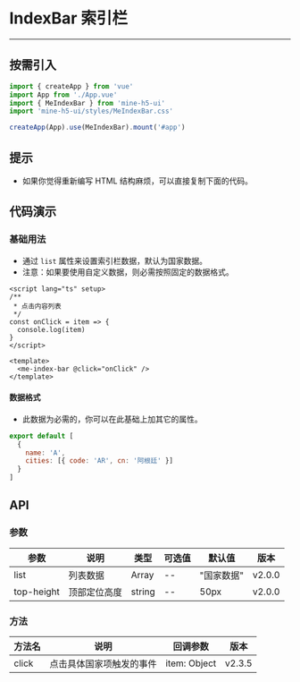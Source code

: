 # IndexBar 索引栏

---

## 按需引入

```ts
import { createApp } from 'vue'
import App from './App.vue'
import { MeIndexBar } from 'mine-h5-ui'
import 'mine-h5-ui/styles/MeIndexBar.css'

createApp(App).use(MeIndexBar).mount('#app')
```

## 提示

- 如果你觉得重新编写 HTML 结构麻烦，可以直接复制下面的代码。

## 代码演示

### 基础用法

- 通过 `list` 属性来设置索引栏数据，默认为国家数据。
- 注意：如果要使用自定义数据，则必需按照固定的数据格式。

```vue
<script lang="ts" setup>
/**
 * 点击内容列表
 */
const onClick = item => {
  console.log(item)
}
</script>

<template>
  <me-index-bar @click="onClick" />
</template>
```

#### 数据格式

- 此数据为必需的，你可以在此基础上加其它的属性。

```js
export default [
  {
    name: 'A',
    cities: [{ code: 'AR', cn: '阿根廷' }]
  }
]
```

## API

### 参数

| 参数       | 说明         | 类型   | 可选值 | 默认值     | 版本   |
| ---------- | ------------ | ------ | ------ | ---------- | ------ |
| list       | 列表数据     | Array  | --     | "国家数据" | v2.0.0 |
| top-height | 顶部定位高度 | string | --     | 50px       | v2.0.0 |

### 方法

| 方法名 | 说明                     | 回调参数     | 版本   |
| ------ | ------------------------ | ------------ | ------ |
| click  | 点击具体国家项触发的事件 | item: Object | v2.3.5 |
